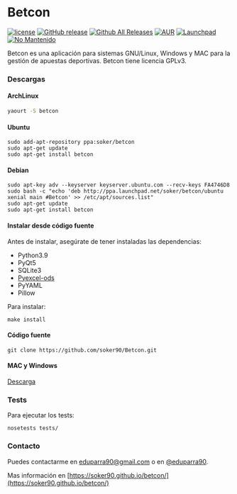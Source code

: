 # Betcon
[![license](https://img.shields.io/github/license/soker90/betcon.svg)](https://www.gnu.org/licenses/gpl-3.0.en.html) [![GitHub release](https://img.shields.io/github/release/soker90/betcon.svg)](https://github.com/soker90/betcon/releases) [![Github All Releases](https://img.shields.io/github/downloads/soker90/betcon/total.svg)](https://github.com/soker90/betcon/releases/) [![AUR](https://img.shields.io/aur/version/betcon.svg)](https://aur.archlinux.org/packages/betcon) [![Launchpad](https://img.shields.io/badge/PPA%20soker%2Fbetcon-v1.7.7.1--1-yellow.svg)](https://launchpad.net/~soker/+archive/ubuntu/betcon)
[![No Mantenido](https://img.shields.io/badge/Maintenance%20Level-Not%20Maintained-yellow.svg)](https://gist.github.com/cheerfulstoic/d107229326a01ff0f333a1d3476e068d)

Betcon es una aplicación para sistemas GNU/Linux, Windows y MAC para la gestión de apuestas deportivas. Betcon tiene licencia GPLv3.

### Descargas

#### ArchLinux
```bash
yaourt -S betcon
```
#### Ubuntu
```
sudo add-apt-repository ppa:soker/betcon
sudo apt-get update
sudo apt-get install betcon
```
#### Debian
```
sudo apt-key adv --keyserver keyserver.ubuntu.com --recv-keys FA4746D8
sudo bash -c "echo 'deb http://ppa.launchpad.net/soker/betcon/ubuntu xenial main #Betcon' >> /etc/apt/sources.list"
sudo apt-get update
sudo apt-get install betcon
```

#### Instalar desde código fuente
Antes de instalar, asegúrate de tener instaladas las dependencias:
* Python3.9
* PyQt5
* SQLite3
* [Pyexcel-ods]('https://github.com/pyexcel/pyexcel-ods')
* PyYAML
* Pillow

Para instalar:
```
make install
```

#### Código fuente

```
git clone https://github.com/soker90/Betcon.git
```

#### MAC y Windows
[Descarga](https://github.com/soker90/betcon/releases)

### Tests
Para ejecutar los tests:
```
nosetests tests/
```
### Contacto
Puedes contactarme en [eduparra90@gmail.com](mailto:eduparra90@gmail.com) o en [@eduparra90](http://twitter.com/eduparra90).


Mas información en [https://soker90.github.io/betcon/](https://soker90.github.io/betcon/)
